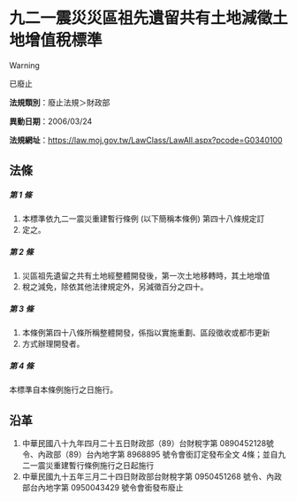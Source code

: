 # 九二一震災災區祖先遺留共有土地減徵土地增值稅標準


> [!WARNING]
> 已廢止


**法規類別**：廢止法規＞財政部

**異動日期**：2006/03/24  

**法規網址**：https://law.moj.gov.tw/LawClass/LawAll.aspx?pcode=G0340100



## 法條
##### 第 1 條
1. 本標準依九二一震災重建暫行條例 (以下簡稱本條例) 第四十八條規定訂
1. 定之。

##### 第 2 條
1. 災區祖先遺留之共有土地經整體開發後，第一次土地移轉時，其土地增值
1. 稅之減免，除依其他法律規定外，另減徵百分之四十。

##### 第 3 條
1. 本條例第四十八條所稱整體開發，係指以實施重劃、區段徵收或都市更新
1. 方式辦理開發者。

##### 第 4 條
本標準自本條例施行之日施行。

## 沿革
1. 中華民國八十九年四月二十五日財政部（89）台財稅字第 0890452128號令、內政部（89）台內地字第 8968895  號令會銜訂定發布全文 4條；並自九二一震災重建暫行條例施行之日起施行
1. 中華民國九十五年三月二十四日財政部台財稅字第 0950451268 號令、內政部台內地字第 0950043429 號令會銜發布廢止
